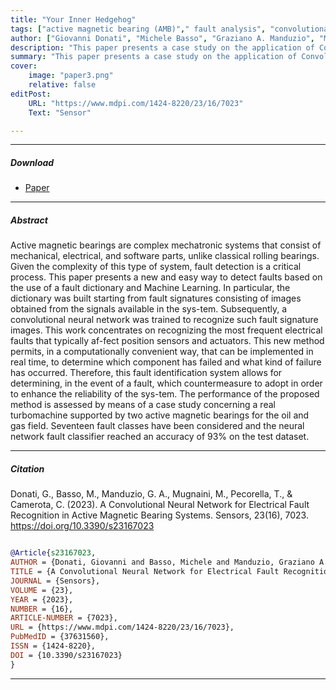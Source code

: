 ```yaml
---
title: "Your Inner Hedgehog" 
tags: ["active magnetic bearing (AMB)"," fault analysis", "convolutional neural networks"]
author: ["Giovanni Donati", "Michele Basso", "Graziano A. Manduzio", "Marco Mugnaini", "Tommaso Pecorella" , "Chiara Camerota"]
description: "This paper presents a case study on the application of Convolutional Neural Networks (CNNs) for the recognition of electrical faults in Active Magnetic Bearing systems. Published in the Sensors, 2023." 
summary: "This paper presents a case study on the application of Convolutional Neural Networks (CNNs) for the recognition of electrical faults in Active Magnetic Bearing systems." 
cover:
    image: "paper3.png"
    relative: false
editPost:
    URL: "https://www.mdpi.com/1424-8220/23/16/7023"
    Text: "Sensor"

---
```


---

##### Download

+ [Paper](paper3.pdf)

---

##### Abstract

Active magnetic bearings are complex mechatronic systems that consist of mechanical, electrical, and software parts, unlike classical rolling bearings. Given the complexity of this type of system, fault detection is a critical process. This paper presents a new and easy way to detect faults based on the use of a fault dictionary and Machine Learning. In particular, the dictionary was built starting from fault signatures consisting of images obtained from the signals available in the sys-tem. Subsequently, a convolutional neural network was trained to recognize such fault signature images. This work concentrates on recognizing the most frequent electrical faults that typically af-fect position sensors and actuators.  This new method permits, in a computationally convenient way, that can be implemented in real time, to determine which component has failed and what kind of failure has occurred. Therefore, this fault identification system allows for determining, in the event of a fault, which countermeasure to adopt in order to enhance the reliability of the sys-tem. The performance of the proposed method is assessed by means of a case study concerning a real turbomachine supported by two active magnetic bearings for the oil and gas field. Seventeen fault classes have been considered and the neural network fault classifier reached an accuracy of 93% on the test dataset.

---

##### Citation

Donati, G., Basso, M., Manduzio, G. A., Mugnaini, M., Pecorella, T., & Camerota, C. (2023). A Convolutional Neural Network for Electrical Fault Recognition in Active Magnetic Bearing Systems. Sensors, 23(16), 7023. https://doi.org/10.3390/s23167023

```BibTeX

@Article{s23167023,
AUTHOR = {Donati, Giovanni and Basso, Michele and Manduzio, Graziano A. and Mugnaini, Marco and Pecorella, Tommaso and Camerota, Chiara},
TITLE = {A Convolutional Neural Network for Electrical Fault Recognition in Active Magnetic Bearing Systems},
JOURNAL = {Sensors},
VOLUME = {23},
YEAR = {2023},
NUMBER = {16},
ARTICLE-NUMBER = {7023},
URL = {https://www.mdpi.com/1424-8220/23/16/7023},
PubMedID = {37631560},
ISSN = {1424-8220},
DOI = {10.3390/s23167023}
}

```

---
